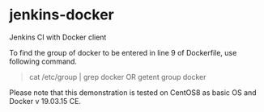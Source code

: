 # jenkins-docker
Jenkins CI with Docker client

   To find the group of docker to be entered in line 9 of Dockerfile, use following command.
> cat /etc/group | grep docker
OR
> getent group docker

   Please note that this demonstration is tested on CentOS8 as basic OS and Docker v 19.03.15 CE.